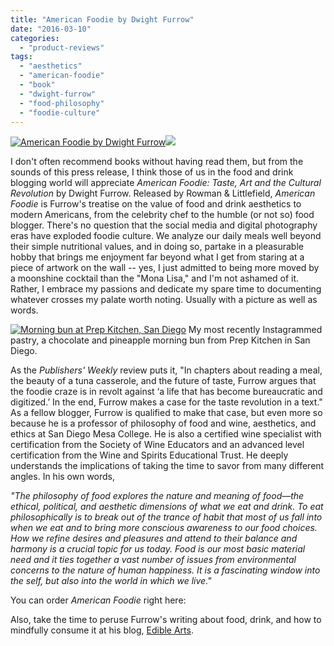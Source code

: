 ```yaml
---
title: "American Foodie by Dwight Furrow"
date: "2016-03-10"
categories:
  - "product-reviews"
tags:
  - "aesthetics"
  - "american-foodie"
  - "book"
  - "dwight-furrow"
  - "food-philosophy"
  - "foodie-culture"
---
```


[![American Foodie by Dwight Furrow](http://foodandwineaesthetics.files.wordpress.com/2015/11/american-foodie2.jpg?w=278&h=416)](http://www.amazon.com/American-Foodie-Taste-Cultural-Revolution/dp/1442249293/ref=as_li_ss_il?ie=UTF8&qid=1457416192&sr=8-1&keywords=american+foodie&linkCode=li2&tag=thegou07-20&linkId=8417fb91a40f8fc1c138fd5dcc52293d)![](//ir-na.amazon-adsystem.com/e/ir?t=thegou07-20&l=li2&o=1&a=1442249293)

I don't often recommend books without having read them, but from the sounds of this press release, I think those of us in the food and drink blogging world will appreciate _American Foodie: Taste, Art and the Cultural Revolution_ by Dwight Furrow. Released by Rowman & Littlefield, _American Foodie_ is Furrow's treatise on the value of food and drink aesthetics to modern Americans, from the celebrity chef to the humble (or not so) food blogger. There's no question that the social media and digital photography eras have exploded foodie culture. We analyze our daily meals well beyond their simple nutritional values, and in doing so, partake in a pleasurable hobby that brings me enjoyment far beyond what I get from staring at a piece of artwork on the wall -- yes, I just admitted to being more moved by a moonshine cocktail than the "Mona Lisa," and I'm not ashamed of it. Rather, I embrace my passions and dedicate my spare time to documenting whatever crosses my palate worth noting. Usually with a picture as well as words.




<div class="caption">

[![Morning bun at Prep Kitchen, San Diego](http://s3.amazonaws.com/thegourmez-wpmedia/2016/03/morning-bun-prep-kitchen-500x500.jpeg)](http://s3.amazonaws.com/thegourmez-wpmedia/2016/03/morning-bun-prep-kitchen.jpeg) My most recently Instagrammed pastry, a chocolate and pineapple morning bun from Prep Kitchen in San Diego.</div>


As the _Publishers' Weekly_ review puts it, "In chapters about reading a meal, the beauty of a tuna casserole, and the future of taste, Furrow argues that the foodie craze is in revolt against ‘a life that has become bureaucratic and digitized.’ In the end, Furrow makes a case for the taste revolution in a text." As a fellow blogger, Furrow is qualified to make that case, but even more so because he is a professor of philosophy of food and wine, aesthetics, and ethics at San Diego Mesa College. He is also a certified wine specialist with certification from the Society of Wine Educators and an advanced level certification from the Wine and Spirits Educational Trust. He deeply understands the implications of taking the time to savor from many different angles. In his own words,

_"The philosophy of food explores the nature and meaning of food—the ethical, political, and aesthetic dimensions of what we eat and drink. To eat philosophically is to break out of the trance of habit that most of us fall into when we eat and to bring more conscious awareness to our food choices. How we refine desires and pleasures and attend to their balance and harmony is a crucial topic for us today. Food is our most basic material need and it ties together a vast number of issues from environmental concerns to the nature of human happiness. It is a fascinating window into the self, but also into the world in which we live."_

You can order _American Foodie_ right here:

Also, take the time to peruse Furrow's writing about food, drink, and how to mindfully consume it at his blog, [Edible Arts](http://foodandwineaesthetics.com/).
